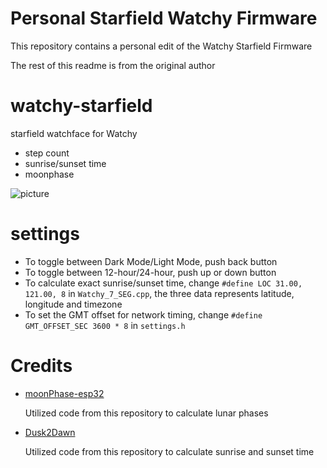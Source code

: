 # Personal Starfield Watchy Firmware

This repository contains a personal edit of the Watchy Starfield Firmware


The rest of this readme is from the original author
# watchy-starfield

starfield watchface for Watchy
* step count
* sunrise/sunset time
* moonphase

![picture](/assets/img.png)

# settings

* To toggle between Dark Mode/Light Mode, push back button
* To toggle between 12-hour/24-hour, push up or down button
* To calculate exact sunrise/sunset time, change `#define LOC 31.00, 121.00, 8` in `Watchy_7_SEG.cpp`, the three data represents latitude, longitude and timezone
* To set the GMT offset for network timing, change `#define GMT_OFFSET_SEC 3600 * 8` in `settings.h`

# Credits

* [moonPhase-esp32](https://github.com/CelliesProjects/moonPhase-esp32) 

  Utilized code from this repository to calculate lunar phases

* [Dusk2Dawn](https://github.com/dmkishi/Dusk2Dawn)

  Utilized code from this repository to calculate sunrise and sunset time
